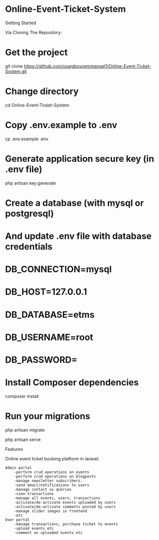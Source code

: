 # Online-Event-Ticket-System

Getting Started

Via Cloning The Repository:
# Get the project
git clone https://github.com/osaigbovoemmanuel1/Online-Event-Ticket-System.git

# Change directory
cd Online-Event-Ticket-System

# Copy .env.example to .env
cp .env.example .env

# Generate application secure key (in .env file)
php artisan key:generate

# Create a database (with mysql or postgresql)
# And update .env file with database credentials
# DB_CONNECTION=mysql
# DB_HOST=127.0.0.1
# DB_DATABASE=etms
# DB_USERNAME=root
# DB_PASSWORD=

# Install Composer dependencies
composer install

# Run your migrations
php artisan migrate

php artisan serve

Features

Online event ticket booking platform in laravel.

    Admin portal
        -perform crud operations on events
        -perform crud operations on blogposts
        -manage newsletter subscribers.
        -send email/notifications to users
        -manage contact us queries
        -view transactions 
        -manage all events, users, transactions
        -activate/de-activate events uploaded by users
        -activate/de-activate comments posted by users
        -manage slider images in frontend
        -etc
    User portal
        -manage transactions, purchase ticket to events
        -upload events etc
        -comment on uploaded events etc
